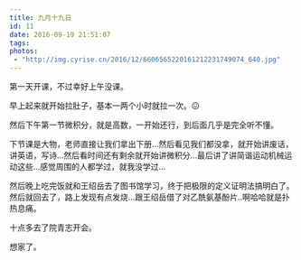 ```yaml
---
title: 九月十九日
id: 11
date: 2016-09-19 21:51:07
tags:
photos:
 - "http://img.cyrise.cn/2016/12/6606565220161212231749074_640.jpg"
---
```


第一天开课，不过幸好上午没课。

早上起来就开始拉肚子，基本一两个小时就拉一次。&#x1f616;

然后下午第一节微积分，就是高数，一开始还行，到后面几乎是完全听不懂。

下节课是大物，老师直接让我们拿出下册...然后看见我们都没拿，就开始讲废话，讲英语，写诗...然后看时间还有剩余就开始讲微积分...最后讲了讲简谐运动机械运动这些...感觉周围的人都学过，就我没学过...

然后晚上吃完饭就和王绍岳去了图书馆学习，终于把极限的定义证明法搞明白了。然后就回去了，路上发现有点发烧...跟王绍岳借了对乙酰氨基酚片..啊哈哈就是扑热息痛。

十点多去了院青志开会。

想家了。
